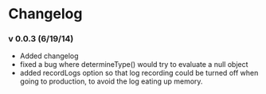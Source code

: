 # Changelog

### v 0.0.3 (6/19/14)

- Added changelog
- fixed a bug where determineType() would try to evaluate a null object
- added recordLogs option so that log recording could be turned off when going to production, to avoid the log eating up memory.
